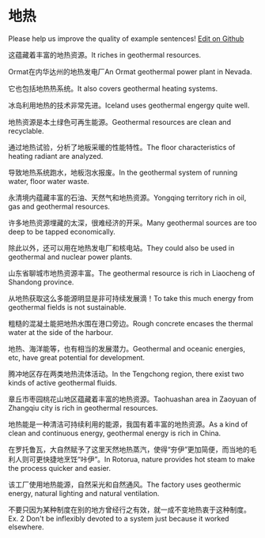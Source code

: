 # 地热

Please help us improve the quality of example sentences! [Edit on Github](https://github.com/jiyushe/jiyu-example-sentence-source/blob/main/chinese/dire_1.md)

<p><span class="chinese">这蕴藏着丰富的地热资源。</span><span class="english">It riches in geothermal resources.</span></p>

<p><span class="chinese">Ormat在内华达州的地热发电厂</span><span class="english">An Ormat geothermal power plant in Nevada.</span></p>

<p><span class="chinese">它也包括地热热系统。</span><span class="english">It also covers geothermal heating systems.</span></p>

<p><span class="chinese">冰岛利用地热的技术非常先进。</span><span class="english">Iceland uses geothermal engergy quite well.</span></p>

<p><span class="chinese">地热资源是本土绿色可再生能源。</span><span class="english">Geothermal resources are clean and recyclable.</span></p>

<p><span class="chinese">通过地热试验，分析了地板采暖的性能特性。</span><span class="english">The floor characteristics of heating radiant are analyzed.</span></p>

<p><span class="chinese">导致地热系统跑水，地板泡水报废。</span><span class="english">In the geothermal system of running water, floor water waste.</span></p>

<p><span class="chinese">永清境内蕴藏丰富的石油、天然气和地热资源。</span><span class="english">Yongqing territory rich in oil, gas and geothermal resources.</span></p>

<p><span class="chinese">许多地热资源埋藏的太深，很难经济的开采。</span><span class="english">Many geothermal sources are too deep to be tapped economically.</span></p>

<p><span class="chinese">除此以外，还可以用在地热发电厂和核电站。</span><span class="english">They could also be used in geothermal and nuclear power plants.</span></p>

<p><span class="chinese">山东省聊城市地热资源丰富。</span><span class="english">The geothermal resource is rich in Liaocheng of Shandong province.</span></p>

<p><span class="chinese">从地热获取这么多能源明显是非可持续发展滴！</span><span class="english">To take this much energy from geothermal fields is not sustainable.</span></p>

<p><span class="chinese">粗糙的混凝土能把地热水围在港口旁边。</span><span class="english">Rough concrete encases the thermal water at the side of the harbour.</span></p>

<p><span class="chinese">地热、海洋能等，也有相当的发展潜力。</span><span class="english">Geothermal and oceanic energies, etc, have great potential for development.</span></p>

<p><span class="chinese">腾冲地区存在两类地热流体活动。</span><span class="english">In the Tengchong region, there exist two kinds of active geothermal fluids.</span></p>

<p><span class="chinese">章丘市枣园桃花山地区蕴藏着丰富的地热资源。</span><span class="english">Taohuashan area in Zaoyuan of Zhangqiu city is rich in geothermal resources.</span></p>

<p><span class="chinese">地热能是一种清洁可持续利用的能源，我国有着丰富的地热资源。</span><span class="english">As a kind of clean and continuous energy, geothermal energy is rich in China.</span></p>

<p><span class="chinese">在罗托鲁瓦，大自然赋予了这里天然地热蒸汽，使得“夯伊”更加简便，而当地的毛利人则可更快捷地烹饪“咔伊”。</span><span class="english">In Rotorua, nature provides hot steam to make the process quicker and easier.</span></p>

<p><span class="chinese">该工厂使用地热能源，自然采光和自然通风。</span><span class="english">The factory uses geothermic energy, natural lighting and natural ventilation.</span></p>

<p><span class="chinese">不要只因为某种制度在别的地方曾经行之有效，就一成不变地热衷于这种制度。</span><span class="english">Ex. 2 Don't be inflexibly devoted to a system just because it worked elsewhere.</span></p>

